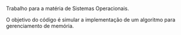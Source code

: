 Trabalho para a matéria de Sistemas Operacionais.

O objetivo do código é simular a implementação de um algoritmo para gerenciamento de memória.
